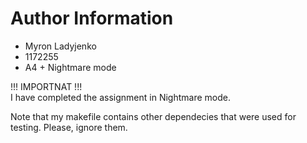 # Author Information
- Myron Ladyjenko
- 1172255
- A4 + Nightmare mode

!!! IMPORTNAT !!!      
I have completed the assignment in Nightmare mode.

Note that my makefile contains other dependecies that were used for testing. Please, ignore them.
